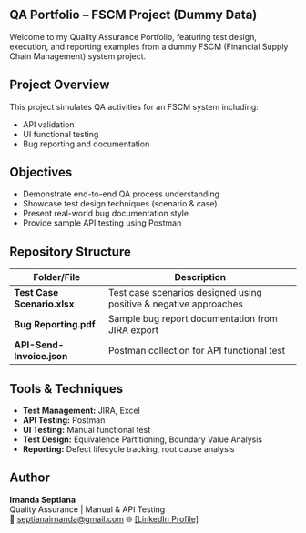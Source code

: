 ## QA Portfolio – FSCM Project (Dummy Data)

Welcome to my Quality Assurance Portfolio, featuring test design, execution, and reporting examples from a dummy FSCM (Financial Supply Chain Management) system project.

## Project Overview
This project simulates QA activities for an FSCM system including:
- API validation
- UI functional testing
- Bug reporting and documentation

## Objectives
- Demonstrate end-to-end QA process understanding  
- Showcase test design techniques (scenario & case)  
- Present real-world bug documentation style  
- Provide sample API testing using Postman  

## Repository Structure

| Folder/File | Description |
|--------------|-------------|
| **Test Case Scenario.xlsx** | Test case scenarios designed using positive & negative approaches |
| **Bug Reporting.pdf** | Sample bug report documentation from JIRA export |
| **API-Send-Invoice.json** | Postman collection for API functional test |

## Tools & Techniques
- **Test Management:** JIRA, Excel  
- **API Testing:** Postman  
- **UI Testing:** Manual functional test  
- **Test Design:** Equivalence Partitioning, Boundary Value Analysis  
- **Reporting:** Defect lifecycle tracking, root cause analysis  

##  Author
**Irnanda Septiana**  
Quality Assurance | Manual & API Testing  
📧 septianairnanda@gmail.com
🌐 [[LinkedIn Profile]](https://www.linkedin.com/in/irnanda-septiana-04b177251?utm_source=share&utm_campaign=share_via&utm_content=profile&utm_medium=android_app)

